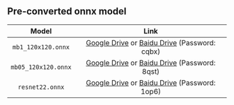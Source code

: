 ## Pre-converted onnx model

| Model | Link |
| :-: | :-: |
| `mb1_120x120.onnx` | [Google Drive](https://drive.google.com/file/d/1YpO1KfXvJHRmCBkErNa62dHm-CUjsoIk/view?usp=sharing) or [Baidu Drive](https://pan.baidu.com/s/1qpQBd5KOS0-5lD6jZKXZ-Q) (Password: cqbx) |
| `mb05_120x120.onnx` | [Google Drive](https://drive.google.com/file/d/1orJFiZPshmp7jmCx_D0tvIEtPYtnFvHS/view?usp=sharing) or [Baidu Drive](https://pan.baidu.com/s/1sRaBOA5wHu6PFS1Qd-TBFA) (Password: 8qst) |
| `resnet22.onnx` | [Google Drive](https://drive.google.com/file/d/1rRyrd7Ar-QYTi1hRHOYHspT8PTyXQ5ds/view?usp=sharing) or [Baidu Drive](https://pan.baidu.com/s/1Nzkw7Ie_5trKvi1JYxymJA) (Password: 1op6) |